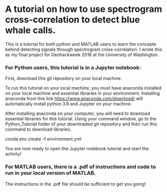 # A tutorial on how to use spectrogram cross-correlation to detect blue whale calls.

This is a tutorial for both python and MATLAB users to learn the concepts behind detecting signals through spectrogram cross-correlation.
I wrote this as my final project for Geohackweek 2018 at the University of Washington.

### For Python users, this tutorial is in a Jupyter notebook:

First, download this git repository on your local machine.  

To run this tutorial on your local machine, you must have anaconda installed on your local machine and essential libraries in your environment. Installing anaconda from this link https://www.anaconda.com/download/ will automatically install python 3.6 and Jupyter on your machine.

After installing anaconda on your computer, you will need to download essential libraries for this tutorial. Using your command window, go to the Python_Tutorial folder of your downloaded git repository and then run this command to download libraries.

conda env create -f environment.yml

You are now ready to open the Jupyter notebook tutorial and start the activity!

### For MATLAB users, there is a .pdf of instructions and code to run in your local version of MATLAB.

The instructions in the .pdf file should be sufficient to get you going!
